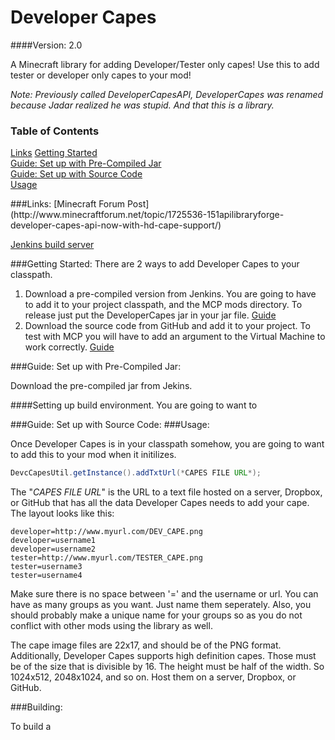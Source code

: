 Developer Capes
=============

####Version: 2.0

A Minecraft library for adding Developer/Tester only capes!
Use this to add tester or developer only capes to your mod!

*Note: Previously called DeveloperCapesAPI, DeveloperCapes was renamed because Jadar realized he was stupid. And that this is a library.*

### Table of Contents  
[Links](#links)
[Getting Started](#gettingStarted)  
[Guide: Set up with Pre-Compiled Jar](#guideJar)  
[Guide: Set up with Source Code](#guideSourceCode)  
[Usage](#usage)  

<a name="links"/>
###Links:
[Minecraft Forum Post](http://www.minecraftforum.net/topic/1725536-151apilibraryforge-developer-capes-api-now-with-hd-cape-support/)

[Jenkins build server](http://ci.jadarstudios.com/job/Developer-Capes)

<a name="gettingStarted"/>
###Getting Started:
There are 2 ways to add Developer Capes to your classpath.

1. Download a pre-compiled version from Jenkins. You are going to have to add it to your project classpath, and the MCP mods directory. To release just put the DeveloperCapes jar in your jar file. [Guide](#guideJar)
2. Download the source code from GitHub and add it to your project. To test with MCP you will have to add an argument to the Virtual Machine to work correctly.  [Guide](#guideSourceCode)

<a name="guideJar"/>
###Guide: Set up with Pre-Compiled Jar:

Download the pre-compiled jar from Jekins.

####Setting up build environment.
You are going to want to 


<a name="guideSourceCode"/>
###Guide: Set up with Source Code:

<a name="usage"/>
###Usage:

Once Developer Capes is in your classpath somehow, you are going to want to add this to your mod when it initilizes.
```java
DevcCapesUtil.getInstance().addTxtUrl(*CAPES FILE URL*);
```

The "*CAPES FILE URL*" is the URL to a text file hosted on a server, Dropbox, or GitHub that has all the data Developer Capes needs to add your cape. The layout looks like this:
```
developer=http://www.myurl.com/DEV_CAPE.png
developer=username1
developer=username2
tester=http://www.myurl.com/TESTER_CAPE.png
tester=username3
tester=username4
```
Make sure there is no space between '=' and the username or url.
You can have as many groups as you want. Just name them seperately.
Also, you should probably make a unique name for your groups so as
you do not conflict with other mods using the library as well.


The cape image files are 22x17, and should be of the PNG format. Additionally, Developer Capes supports high definition capes. Those must be of the size that is divisible by 16. The height must be half of the width. So 1024x512, 2048x1024, and so on. Host them on a server, Dropbox, or GitHub. 

<a name="building"/>
###Building:

To build a 
